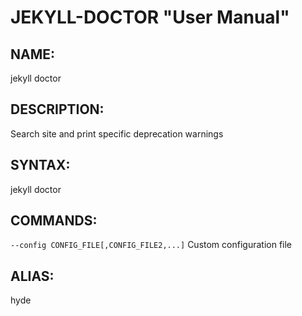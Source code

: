 JEKYLL-DOCTOR "User Manual"
=================================

NAME:
----

jekyll doctor

DESCRIPTION:
-----------

Search site and print specific deprecation warnings

SYNTAX:
------

jekyll doctor

COMMANDS:
--------

`--config CONFIG_FILE[,CONFIG_FILE2,...]`
  Custom configuration file

ALIAS:
-------

hyde
